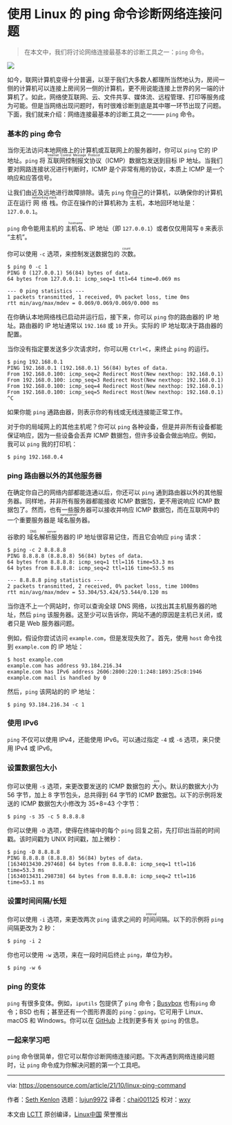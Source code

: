 [#]: subject: "Diagnose connectivity issues with the Linux ping command"
[#]: via: "https://opensource.com/article/21/10/linux-ping-command"
[#]: author: "Seth Kenlon https://opensource.com/users/seth"
[#]: collector: "lujun9972"
[#]: translator: "chai001125"
[#]: reviewer: "wxy"
[#]: publisher: "wxy"
[#]: url: "https://linux.cn/article-15271-1.html"

使用 Linux 的 ping 命令诊断网络连接问题
======

> 在本文中，我们将讨论网络连接最基本的诊断工具之一：`ping` 命令。

![][0]

如今，联网计算机变得十分普遍，以至于我们大多数人都理所当然地认为，房间一侧的计算机可以连接上房间另一侧的计算机，更不用说能连接上世界的另一端的计算机了。如此，网络使互联网、云、文件共享、媒体流、远程管理、打印等服务成为可能。但是当网络出现问题时，有时很难诊断到底是其中哪一环节出现了问题。下面，我们就来介绍：网络连接最基本的诊断工具之一—— `ping` 命令。

### 基本的 ping 命令

当你无法访问本地网络上的计算机或互联网上的服务器时，你可以 `ping` 它的 IP 地址。`ping` 将 <ruby>互联网控制报文协议<rt> Internet Control Message Protocol </rt></ruby>（ICMP）数据包发送到目标 IP 地址。当我们要对网路连接状况进行判断时，ICMP 是个非常有用的协议，本质上 ICMP 是一个响应和应答信号。

让我们由近及远地进行故障排除。请先 `ping` 你自己的计算机，以确保你的计算机正在运行 <ruby>网络栈<rt> networking stack </rt></ruby>。你正在操作的计算机称为 <ruby> 主机 <rt> localhost </rt></ruby>，本地回环地址是：`127.0.0.1`。

`ping` 命令能用主机的 <ruby>主机名<rt> hostname </rt></ruby>、IP 地址（即 `127.0.0.1`）或者仅仅用简写 `0` 来表示 “主机”。

你可以使用 `-c` 选项，来控制发送数据包的 <ruby>次数<rt> count </rt></ruby>。

```
$ ping 0 -c 1
PING 0 (127.0.0.1) 56(84) bytes of data.
64 bytes from 127.0.0.1: icmp_seq=1 ttl=64 time=0.069 ms

--- 0 ping statistics ---
1 packets transmitted, 1 received, 0% packet loss, time 0ms
rtt min/avg/max/mdev = 0.069/0.069/0.069/0.000 ms
```

在你确认本地网络栈已启动并运行后，接下来，你可以 `ping` 你的路由器的 IP 地址。路由器的 IP 地址通常以 `192.168` 或 `10` 开头。实际的 IP 地址取决于路由器的配置。

当你没有指定要发送多少次请求时，你可以用 `Ctrl+C`，来终止 `ping` 的运行。

```
$ ping 192.168.0.1 
PING 192.168.0.1 (192.168.0.1) 56(84) bytes of data.
From 192.168.0.100: icmp_seq=2 Redirect Host(New nexthop: 192.168.0.1)
From 192.168.0.100: icmp_seq=3 Redirect Host(New nexthop: 192.168.0.1)
From 192.168.0.100: icmp_seq=4 Redirect Host(New nexthop: 192.168.0.1)
From 192.168.0.100: icmp_seq=5 Redirect Host(New nexthop: 192.168.0.1)
^C
```

如果你能 `ping` 通路由器，则表示你的有线或无线连接能正常工作。

对于你的局域网上的其他主机呢？你可以 `ping` 各种设备，但是并非所有设备都能保证响应，因为一些设备会丢弃 ICMP 数据包，但许多设备会做出响应。例如，我可以 `ping` 我的打印机：

```
$ ping 192.168.0.4 
```

### ping 路由器以外的其他服务器

在确定你自己的网络内部都能连通以后，你还可以 `ping` 通到路由器以外的其他服务器。同样地，并非所有服务器都能接收 ICMP 数据包，更不用说响应 ICMP 数据包了。然而，也有一些服务器可以接收并响应 ICMP 数据包，而在互联网中的一个重要服务器是 <ruby>域名服务器<rt> nameserver </rt></ruby>。

谷歌的 <ruby>域名解析服务器<rt> DNS server </rt></ruby>的 IP 地址很容易记住，而且它会响应 `ping` 请求：

```
$ ping -c 2 8.8.8.8
PING 8.8.8.8 (8.8.8.8) 56(84) bytes of data.
64 bytes from 8.8.8.8: icmp_seq=1 ttl=116 time=53.3 ms
64 bytes from 8.8.8.8: icmp_seq=2 ttl=116 time=53.5 ms

--- 8.8.8.8 ping statistics ---
2 packets transmitted, 2 received, 0% packet loss, time 1000ms
rtt min/avg/max/mdev = 53.304/53.424/53.544/0.120 ms
```

当你连不上一个网站时，你可以查询全球 DNS 网络，以找出其主机服务器的地址，然后 `ping` 该服务器。这至少可以告诉你，网站不通的原因是主机已关闭，或者只是 Web 服务器问题。

例如，假设你尝试访问 `example.com`，但是发现失败了。首先，使用 `host` 命令找到 `example.com` 的 IP 地址：

```
$ host example.com
example.com has address 93.184.216.34
example.com has IPv6 address 2606:2800:220:1:248:1893:25c8:1946
example.com mail is handled by 0
```

然后，`ping` 该网站的的 IP 地址：

```
$ ping 93.184.216.34 -c 1
```

### 使用 IPv6

`ping` 不仅可以使用 IPv4，还能使用 IPv6。可以通过指定 `-4` 或 `-6` 选项，来只使用 IPv4 或 IPv6。

### 设置数据包大小

你可以使用 `-s` 选项，来更改要发送的 ICMP 数据包的 <ruby>大小<rt> size </rt></ruby>。默认的数据大小为 56 字节，加上 8 字节包头，总共得到 64 字节的 ICMP 数据包。以下的示例将发送的 ICMP 数据包大小修改为 35+8=43 个字节：

```
$ ping -s 35 -c 5 8.8.8.8
```

你可以使用 `-D` 选项，使得在终端中的每个 `ping` 回复之前，先打印出当前的时间戳。该时间戳为 UNIX 时间戳，加上微秒：

```
$ ping -D 8.8.8.8 
PING 8.8.8.8 (8.8.8.8) 56(84) bytes of data.
[1634013430.297468] 64 bytes from 8.8.8.8: icmp_seq=1 ttl=116 time=53.3 ms
[1634013431.298738] 64 bytes from 8.8.8.8: icmp_seq=2 ttl=116 time=53.1 ms
```

### 设置时间间隔/长短

你可以使用 `-i` 选项，来更改两次 `ping` 请求之间的 <ruby>时间间隔<rt> interval </rt></ruby>。以下的示例将 `ping` 间隔更改为 2 秒：

```
$ ping -i 2 
```

你也可以使用 `-w` 选项，来在一段时间后终止 `ping`，单位为秒。

```
$ ping -w 6
```

### ping 的变体

`ping` 有很多变体。例如，`iputils` 包提供了 `ping` 命令；[Busybox][2] 也有`ping` 命令；BSD 也有；甚至还有一个图形界面的 `ping`：`gping`，它可用于 Linux、macOS 和 Windows。你可以在 [GitHub][3] 上找到更多有关 `gping` 的信息。

### 一起来学习吧

`ping` 命令很简单，但它可以帮你诊断网络连接问题。下次再遇到网络连接问题时，让 `ping` 命令成为你解决问题的第一个工具吧。

--------------------------------------------------------------------------------

via: https://opensource.com/article/21/10/linux-ping-command

作者：[Seth Kenlon][a]
选题：[lujun9972][b]
译者：[chai001125](https://github.com/chai001125)
校对：[wxy](https://github.com/wxy)

本文由 [LCTT](https://github.com/LCTT/TranslateProject) 原创编译，[Linux中国](https://linux.cn/) 荣誉推出

[a]: https://opensource.com/users/seth
[b]: https://github.com/lujun9972
[1]: https://opensource.com/sites/default/files/styles/image-full-size/public/lead-images/world_remote_teams.png?itok=Wk1yBFv6 (World locations with red dots with a sun burst background)
[2]: https://opensource.com/article/21/8/what-busybox
[3]: https://github.com/orf/gping
[0]: https://img.linux.net.cn/data/attachment/album/202211/20/094045mhhkqhepke4qebks.jpg